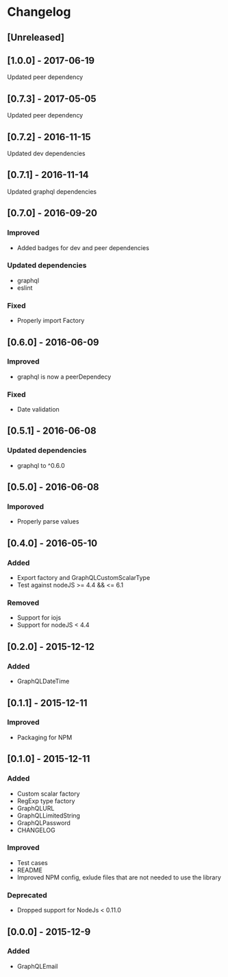 # Changelog

## [Unreleased]

## [1.0.0] - 2017-06-19
Updated peer dependency

## [0.7.3] - 2017-05-05
Updated peer dependency

## [0.7.2] - 2016-11-15
Updated dev dependencies

## [0.7.1] - 2016-11-14
Updated graphql dependencies

## [0.7.0] - 2016-09-20
### Improved
- Added badges for dev and peer dependencies

### Updated dependencies
- graphql
- eslint

### Fixed
- Properly import Factory

## [0.6.0] - 2016-06-09
### Improved
- graphql is now a peerDependecy

### Fixed
- Date validation

## [0.5.1] - 2016-06-08
### Updated dependencies
- graphql to ^0.6.0

## [0.5.0] - 2016-06-08
### Imporoved
- Properly parse values

## [0.4.0] - 2016-05-10
### Added
- Export factory and GraphQLCustomScalarType
- Test against nodeJS >= 4.4 && <= 6.1

### Removed
- Support for iojs
- Support for nodeJS < 4.4

## [0.2.0] - 2015-12-12
### Added
- GraphQLDateTime

## [0.1.1] - 2015-12-11
### Improved
- Packaging for NPM

## [0.1.0] - 2015-12-11
### Added
- Custom scalar factory
- RegExp type factory
- GraphQLURL
- GraphQLLimitedString
- GraphQLPassword
- CHANGELOG

### Improved
- Test cases
- README
- Improved NPM config, exlude files that are not needed to use the library

### Deprecated
- Dropped support for NodeJs < 0.11.0

## [0.0.0] - 2015-12-9
### Added
- GraphQLEmail
